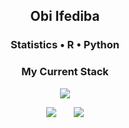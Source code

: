 <h2 align="center"> Obi Ifediba </h2>

<h3 align="center"> Statistics • R • Python </h3>

<h3 align="center"> My Current Stack </h3>

<p align="center">
  <a href="https://skillicons.dev">
    <img src="https://skillicons.dev/icons?i=r,py,latex,ubuntu" />
  </a>
</p>

<p align="center">
  <a href="https://www.linkedin.com/in/obi-ifediba"><img src="https://img.shields.io/badge/My-LinkedIn-blue"/></a>
  &nbsp
  &nbsp
  &nbsp
  <a href="https://obifediba.com/"><img src="https://img.shields.io/badge/My-Portfolio-lightgrey"/></a>
